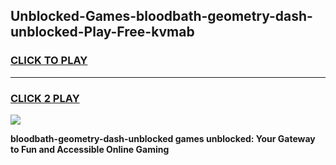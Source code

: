 
## Unblocked-Games-bloodbath-geometry-dash-unblocked-Play-Free-kvmab
<h3>
<a href="https://premium76.site?title=bloodbath-geometry-dash-unblocked&ref=10A">CLICK TO PLAY</a></h3>
<hr>

<h3>
<a href="https://premium76.site?title=bloodbath-geometry-dash-unblocked&ref=10A">CLICK 2 PLAY</a>
  
</h3>

<a href="https://premium76.site?title=bloodbath-geometry-dash-unblocked&ref=10A"><img src="https://clearcache.store/games.png"></a>


**bloodbath-geometry-dash-unblocked games unblocked: Your Gateway to Fun and Accessible Online Gaming**
